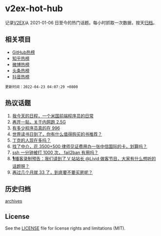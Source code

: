 # v2ex-hot-hub

 记录[V2EX](https://www.v2ex.com/)从 2021-01-06 日至今的热门话题。每小时抓取一次数据，按天[归档](archives)。
 
 ## 相关项目

- [GitHub热榜](https://github.com/snaildev/github-hot-hub)
- [知乎热榜](https://github.com/snaildev/zhihu-hot-hub)
- [微博热榜](https://github.com/snaildev/weibo-hot-hub)
- [头条热榜](https://github.com/snaildev/toutiao-hot-hub)
- [抖音热榜](https://github.com/snaildev/douyin-hot-hub)


 `更新时间：2022-04-23 04:07:29 +0800`

## 热议话题

1. [我今天的日程，一个米国前端程序员的日常](https://www.v2ex.com/t/848483)
1. [再开一贴，关于内网跑 2.5G](https://www.v2ex.com/t/848523)
1. [有多少程序员真的在 996](https://www.v2ex.com/t/848561)
1. [世界读书日到了，你有什么值得购买的书推荐？](https://www.v2ex.com/t/848500)
1. [丁克的人现在多吗？](https://www.v2ex.com/t/848607)
1. [找了中介，花 3500+500 律师见证费用办一张中信国际的卡，划算吗？](https://www.v2ex.com/t/848526)
1. [ssh 一分钟被打 1000 次， fail2ban 有用吗？](https://www.v2ex.com/t/848484)
1. [🎙播客录制预告：我们请到了 V 站站长 @Livid 做客节目，大家有什么想听的话题呀？](https://www.v2ex.com/t/848540)
1. [再过几个月就 33 了，到底要不要买房呢？](https://www.v2ex.com/t/848580)

## 历史归档

[archives](archives)

## License

See the [LICENSE](LICENSE) file for license rights and limitations (MIT).
